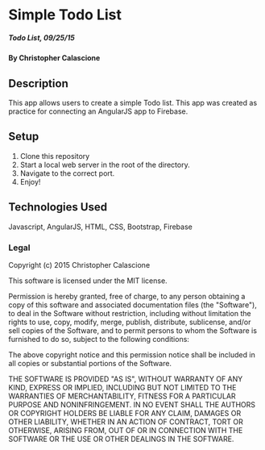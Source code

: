 # Simple Todo List

##### Todo List, 09/25/15

#### By Christopher Calascione

## Description

This app allows users to create a simple Todo list. This app was created as practice for connecting an AngularJS app to Firebase.

## Setup

1. Clone this repository
2. Start a local web server in the root of the directory.
3. Navigate to the correct port.
4. Enjoy!



## Technologies Used

Javascript, AngularJS, HTML, CSS, Bootstrap, Firebase


### Legal

Copyright (c) 2015 Christopher Calascione

This software is licensed under the MIT license.

Permission is hereby granted, free of charge, to any person obtaining a copy
of this software and associated documentation files (the "Software"), to deal
in the Software without restriction, including without limitation the rights
to use, copy, modify, merge, publish, distribute, sublicense, and/or sell
copies of the Software, and to permit persons to whom the Software is
furnished to do so, subject to the following conditions:

The above copyright notice and this permission notice shall be included in
all copies or substantial portions of the Software.

THE SOFTWARE IS PROVIDED "AS IS", WITHOUT WARRANTY OF ANY KIND, EXPRESS OR
IMPLIED, INCLUDING BUT NOT LIMITED TO THE WARRANTIES OF MERCHANTABILITY,
FITNESS FOR A PARTICULAR PURPOSE AND NONINFRINGEMENT. IN NO EVENT SHALL THE
AUTHORS OR COPYRIGHT HOLDERS BE LIABLE FOR ANY CLAIM, DAMAGES OR OTHER
LIABILITY, WHETHER IN AN ACTION OF CONTRACT, TORT OR OTHERWISE, ARISING FROM,
OUT OF OR IN CONNECTION WITH THE SOFTWARE OR THE USE OR OTHER DEALINGS IN
THE SOFTWARE.
